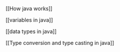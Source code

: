 [[How java works]]

[[variables in java]]

[[data types in java]]

[[Type conversion and type casting in java]]

